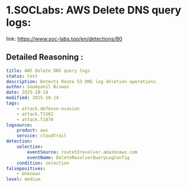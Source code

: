 # 1.SOCLabs: AWS Delete DNS query logs:

link: https://www.soc-labs.top/en/detections/80

## Detailed Reasoning :



```yml
title: AWS Delete DNS query logs
status: test
description: Detects Route 53 DNS log deletion operations.
author: Soumyanil Biswas
date: 2025-10-14
modified: 2025-10-14
tags:
    - attack.defense-evasion
    - attack.T1562
    - attack.T1070
logsource:
    product: aws
    service: cloudtrail
detection:
    selection:
        eventSource: route53resolver.amazonaws.com
        eventName: DeleteResolverQueryLogConfig
    condition: selection
falsepositives:
    - Unknown
level: medium
```
